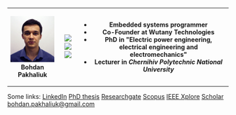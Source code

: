 <table>
  <tr>
    <th>
      <p align="center">
      <img src="Photo.jpg" alt="drawing" width="150"/> <br>
      Bohdan Pakhaliuk <br>
      </p>
    </th>
    <th>
        <p align="center">
          <a href="https://skillicons.dev">
            <img src="https://skillicons.dev/icons?i=c,cpp,py,latex,matlab,octave,arduino" />
            <img src="https://skillicons.dev/icons?i=qt,git,docker,debian,gitlab,linux,postgres" />
            <img src="https://skillicons.dev/icons?i=raspberrypi,tensorflow,notion,github,vim,neovim,eclipse" />
          </a>
        </p>
    </th>
    <th>
      
  - Embedded systems programmer
  - Co-Founder at Wutany Technologies
  - PhD in "Electric power engineering, electrical engineering and electromechanics"
  - Lecturer in *Chernihiv Polytechnic National University* 
    </th>
  </tr>
</table>

Some links:
[LinkedIn](https://www.linkedin.com/in/bohdan-pakhaliuk/)
[PhD thesis](https://stu.cn.ua/wp-content/uploads/2024/09/dissertation_pakhaliuk_ua.pdf)
[Researchgate](https://www.researchgate.net/profile/Bohdan-Pakhaliuk)
[Scopus](https://www.scopus.com/authid/detail.uri?authorId=57204497228)
[IEEE Xplore](https://ieeexplore.ieee.org/author/37086467198)
[Scholar](https://scholar.google.com/citations?user=tItUmp0AAAAJ)
bohdan.pakhaliuk@gmail.com
